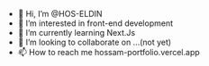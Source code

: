 - 👋 Hi, I’m @HOS-ELDIN
- 👀 I’m interested in front-end development
- 🌱 I’m currently learning Next.Js
- 💞️ I’m looking to collaborate on ...(not yet)
- 📫 How to reach me hossam-portfolio.vercel.app
<!---
HOS-ELDIN/HOS-ELDIN is a ✨ special ✨ repository because its `README.md` (this file) appears on your GitHub profile.
You can click the Preview link to take a look at your changes.
--->
